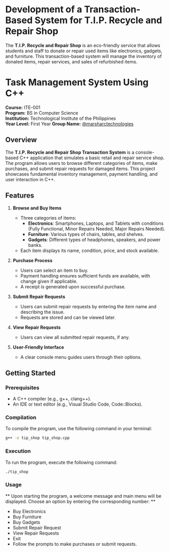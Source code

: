 # Development of a Transaction-Based System for T.I.P. Recycle and Repair Shop

The **T.I.P. Recycle and Repair Shop** is an eco-friendly service that allows students and staff to donate or repair used items like electronics, gadgets, and furniture. This transaction-based system will manage the inventory of donated items, repair services, and sales of refurbished items.

# Task Management System Using C++

**Course:** ITE-001  
**Program:** BS in Computer Science  
**Institution:** Technological Institute of the Philippines  
**Year Level:** First Year
**Group Name:** [@marsharctechnologies](https://github.com/marsharctechnologies)

## Overview
The **T.I.P. Recycle and Repair Shop Transaction System** is a console-based C++ application that simulates a basic retail and repair service shop. The program allows users to browse different categories of items, make purchases, and submit repair requests for damaged items. This project showcases fundamental inventory management, payment handling, and user interaction in C++.

## Features
1. **Browse and Buy Items**
   - Three categories of items:
     - **Electronics**: Smartphones, Laptops, and Tablets with conditions (Fully Functional, Minor Repairs Needed, Major Repairs Needed).
     - **Furniture**: Various types of chairs, tables, and shelves.
     - **Gadgets**: Different types of headphones, speakers, and power banks.
   - Each item displays its name, condition, price, and stock available.

2. **Purchase Process**
   - Users can select an item to buy.
   - Payment handling ensures sufficient funds are available, with change given if applicable.
   - A receipt is generated upon successful purchase.

3. **Submit Repair Requests**
   - Users can submit repair requests by entering the item name and describing the issue.
   - Requests are stored and can be viewed later.

4. **View Repair Requests**
   - Users can view all submitted repair requests, if any.

5. **User-Friendly Interface**
   - A clear console menu guides users through their options.

## Getting Started
### Prerequisites
- A C++ compiler (e.g., g++, clang++).
- An IDE or text editor (e.g., Visual Studio Code, Code::Blocks).

### Compilation
To compile the program, use the following command in your terminal:

```bash
g++ -o tip_shop tip_shop.cpp
```
### Execution
To run the program, execute the following command:
```bash
./tip_shop
```

### Usage
** Upon starting the program, a welcome message and main menu will be displayed. Choose an option by entering the corresponding number: **

- Buy Electronics
- Buy Furniture
- Buy Gadgets
- Submit Repair Request
- View Repair Requests
- Exit
- Follow the prompts to make purchases or submit requests.
